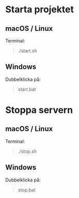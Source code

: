 # Starta projektet

## macOS / Linux
Terminal:
> ./start.sh

## Windows
Dubbelklicka på:
> start.bat

# Stoppa servern

## macOS / Linux
Terminal:
> ./stop.sh

## Windows
Dubbelklicka på:
> stop.bat